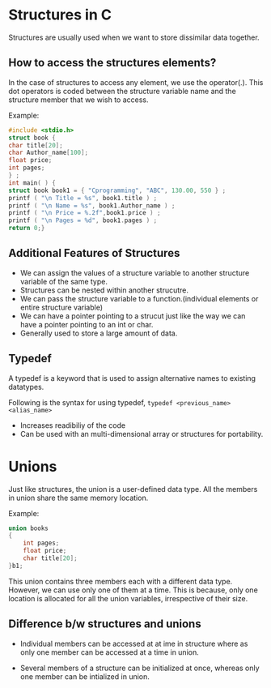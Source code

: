 # Structures in C
Structures are usually used when we want to store dissimilar data together.

## How to access the structures elements? 
In the case of structures to access any element, we use the operator(.). This dot operators is coded between the structure variable name and the structure member that we wish to access.

Example:
```C
#include <stdio.h>
struct book {
char title[20];  
char Author_name[100];  
float price;  
int pages;
} ;
int main( ) {
struct book book1 = { "Cprogramming", "ABC", 130.00, 550 } ;
printf ( "\n Title = %s", book1.title ) ;
printf ( "\n Name = %s", book1.Author_name ) ;
printf ( "\n Price = %.2f",book1.price ) ; 
printf ( "\n Pages = %d", book1.pages ) ;
return 0;}
```

## Additional Features of Structures
- We can assign the values of a structure variable to another structure variable of the same type.
- Structures can be nested within another strucutre.
- We can pass the structure variable to a function.(individual elements or entire structure variable)
- We can have a pointer pointing to a strucut just like the way we can have a pointer pointing to an int or char.
- Generally used to store a large amount of data.

## Typedef
A typedef is a keyword that is used to assign alternative names to existing datatypes.

Following is the syntax for using typedef,
`typedef <previous_name> <alias_name>`

- Increases readibiliy of the code
- Can be used with an multi-dimensional array or structures for portability.

# Unions
Just like structures, the union is a user-defined data type. All the members in union share the same memory location.

Example:
```C
union books
{
    int pages;
    float price;
    char title[20];
}b1;
```
This union contains three members each with a different data type. However, we can use only one of them at a time. This is because, only one location is allocated for all the union variables, irrespective of their size.

## Difference b/w structures and unions

- Individual members can be accessed at at ime in structure where as only one member can be accessed at a time in union.

- Several members of a structure can be initialized at once, whereas only one member can be intialized in union.